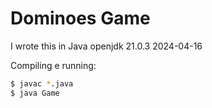 # Dominoes Game

I wrote this in Java openjdk 21.0.3 2024-04-16

Compiling e running:
```bash
$ javac *.java
$ java Game
```
